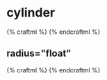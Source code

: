 # cylinder

{% craftml %}
<cylinder/>
{% endcraftml %}


## radius="float"

{% craftml %}
<row spacing="10">
  <cylinder radius="5"/>
  <cylinder radius="10"/>
  <cylinder radius="15"/>
</row>
{% endcraftml %}
